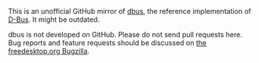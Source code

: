 This is an unofficial GitHub mirror of
[dbus](http://cgit.freedesktop.org/dbus/dbus/), the reference implementation
of [D-Bus](https://wiki.freedesktop.org/www/Software/dbus/).
It might be outdated.

dbus is not developed on GitHub. Please do not send pull requests here.
Bug reports and feature requests should be discussed on
[the freedesktop.org Bugzilla](https://bugs.freedesktop.org/).
